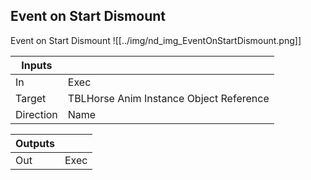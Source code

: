 ## Event on Start Dismount
Event on Start Dismount
![[../img/nd_img_EventOnStartDismount.png]]

|Inputs||
|--|--|
| In | Exec |
| Target | TBLHorse Anim Instance Object Reference |
| Direction | Name |

|Outputs||
|--|--|
| Out | Exec |

